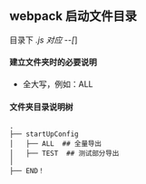 ## webpack 启动文件目录
目录下 *.js 对应 --[*]

#### 建立文件夹时的必要说明

- 全大写，例如：ALL

#### 文件夹目录说明树
```
.
├── startUpConfig
│   ├── ALL  ## 全量导出
│   ├── TEST  ## 测试部分导出
│
├── END！         
```
